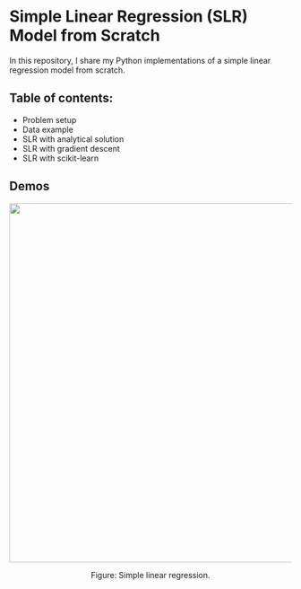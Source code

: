# Simple Linear Regression (SLR) Model from Scratch

In this repository, I share my Python implementations of a simple linear regression model from scratch. 

## Table of contents:
- Problem setup
- Data example
- SLR with analytical solution
- SLR with gradient descent
- SLR with scikit-learn

## Demos



<p align="center">
    <img src="/Images/SLR_vs_iterations.png" width="640">
</p>
<p align="center">
    Figure: Simple linear regression.
</p>


